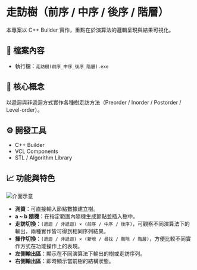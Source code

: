 # 走訪樹（前序 / 中序 / 後序 / 階層）

本專案以 C++ Builder 實作，重點在於演算法的邏輯呈現與結果可視化。

## 📂 檔案內容
- 執行檔：`走訪樹(前序_中序_後序_階層).exe`

## 🧠 核心概念
以遞迴與非遞迴方式實作各種樹走訪方法（Preorder / Inorder / Postorder / Level-order）。

## ⚙️ 開發工具
- C++ Builder
- VCL Components
- STL / Algorithm Library

## 📈 功能與特色
![介面示意](./tree_traversal.png)

- **測資**：可直接輸入節點數據建立樹。
- **a ~ b 隨機**：在指定範圍內隨機生成節點並插入樹中。
- **走訪切換**：`(遞迴 / 非遞迴) × (前序 / 中序 / 後序)`，可觀察不同演算法下的輸出，兩種實作皆可得到相同序列結果。
- **操作切換**：`(遞迴 / 非遞迴) × (新增 / 尋找 / 刪除 / 階層)`，方便比較不同實作方式在功能操作上的表現。
- **左側輸出區**：顯示在不同演算法下輸出的樹或走訪序列。
- **右側輸出區**：即時顯示當前樹的結構狀態。

